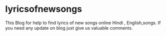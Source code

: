 # lyricsofnewsongs
This Blog for help to find lyrics of new songs online Hindi , English,songs. If you need any update on blog just give us valuable comments.
